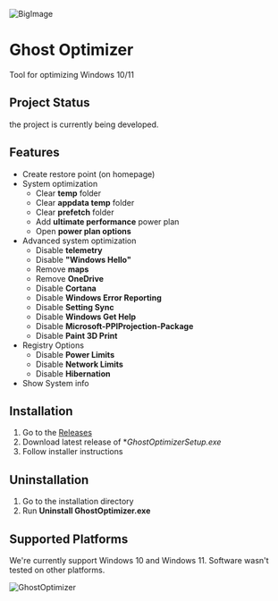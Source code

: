 ![BigImage](https://github.com/Duchnes/GhostOptimizer/assets/72981462/d7b2743b-ea4b-4c10-a776-2f914a1d382a)
# Ghost Optimizer
Tool for optimizing Windows 10/11


## Project Status
the project is currently being developed.

## Features
- Create restore point (on homepage)
- System optimization
  - Clear **temp** folder
  - Clear **appdata temp** folder
  - Clear **prefetch** folder
  - Add **ultimate performance** power plan
  - Open **power plan options**
- Advanced system optimization
  - Disable **telemetry**
  - Disable **"Windows Hello"**
  - Remove **maps**
  - Remove **OneDrive**
  - Disable **Cortana**
  - Disable **Windows Error Reporting**
  - Disable **Setting Sync**
  - Disable **Windows Get Help**
  - Disable **Microsoft-PPIProjection-Package**
  - Disable **Paint 3D Print**
- Registry Options
  - Disable **Power Limits**
  - Disable **Network Limits**
  - Disable **Hibernation**
- Show System info

## Installation
1. Go to the [Releases](https://github.com/Duchnes/GhostOptimizer/releases)
2. Download latest release of **GhostOptimizerSetup.exe*
3. Follow installer instructions

## Uninstallation
1. Go to the installation directory
2. Run **Uninstall GhostOptimizer.exe**

## Supported Platforms
We're currently support Windows 10 and Windows 11. Software wasn't tested on other platforms.


![GhostOptimizer](https://github.com/Duchnes/GhostOptimizer/assets/72981462/06f38f99-1220-445f-890f-fc0054f7251f)
